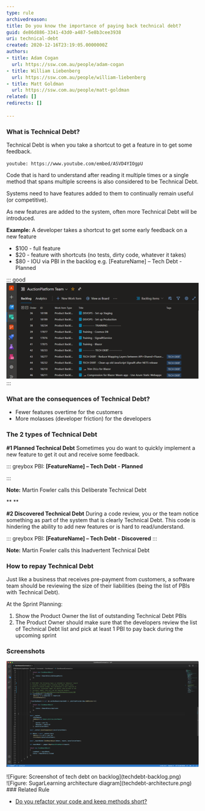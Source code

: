 ```yaml
---
type: rule
archivedreason: 
title: Do you know the importance of paying back technical debt?
guid: de86d886-3341-43d0-a487-5e8b3cee3938
uri: technical-debt
created: 2020-12-16T23:19:05.0000000Z
authors:
- title: Adam Cogan
  url: https://ssw.com.au/people/adam-cogan
- title: William Liebenberg
  url: https://ssw.com.au/people/william-liebenberg
- title: Matt Goldman
  url: https://ssw.com.au/people/matt-goldman
related: []
redirects: []

---
```


### What is Technical Debt?


Technical Debt is when you take a shortcut to get a feature in to get some feedback.


`youtube: https://www.youtube.com/embed/ASVD4YIOgpU`
 



<!--endintro-->

Code that is hard to understand after reading it multiple times or a single method that spans multiple screens is also considered to be Technical Debt.

Systems need to have features added to them to continually remain useful (or competitive).

As new features are added to the system, often more Technical Debt will be introduced.

**Example:** A developer takes a shortcut to get some early feedback on a new feature

* $100 - full feature
* $20 - feature with shortcuts (no tests, dirty code, whatever it takes)
* $80 - IOU via PBI in the backlog e.g. [FeatureName] – Tech Debt - Planned



::: good  
![Figure: Good example - Tech Debt is very visible to the Product Owner](tech-debt-good-example.png)  
:::

### What are the consequences of Technical Debt?


* Fewer features overtime for the customers
* More molasses (developer friction) for the developers


### The 2 types of Technical Debt


 **#1 Planned Technical Debt** 
Sometimes you do want to quickly implement a new feature to get it out and receive some feedback.


::: greybox
PBI:         **[FeatureName] – Tech Debt - Planned** 

:::

**Note:** Martin Fowler calls this Deliberate Technical Debt 

 **
** 

**#2 Discovered Technical Debt** 
During a code review, you or the team notice something as part of the system that is clearly Technical Debt. This code is hindering the ability to add new features or is hard to read/understand.


::: greybox
PBI: 
             **[FeatureName] – Tech Debt - Discovered** 
:::


**Note:** Martin Fowler calls this Inadvertent Technical Debt

### How to repay Technical Debt


Just like a business that receives pre-payment from customers, a software team should be reviewing the size of their liabilities (being the list of PBIs with Technical Debt).

At the Sprint Planning:

1. Show the Product Owner the list of outstanding Technical Debt PBIs
2. The Product Owner should make sure that the developers review the list of Technical Debt list and pick at least 1 PBI to pay back during the upcoming sprint


### Screenshots


![Figure: Screenshot of code with tech debt comment and link to GitHub issue](techdebt-github.png)  
<dd></dd>
![Figure: Screenshot of tech debt on backlog](techdebt-backlog.png)  
<dd></dd>
![Figure: SugarLearning architecture diagram](techdebt-architecture.png)  
<dd></dd>
### Related Rule




* [Do you refactor your code and keep methods short?](/refactor-your-code-and-keep-methods-short)

